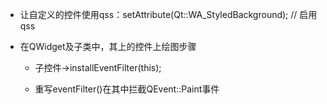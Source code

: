 * 让自定义的控件使用qss：setAttribute(Qt::WA_StyledBackground); // 启用qss

* 在QWidget及子类中，其上的控件上绘图步骤
  
  * 子控件->installEventFilter(this);
  
  * 重写eventFilter()在其中拦截QEvent::Paint事件




